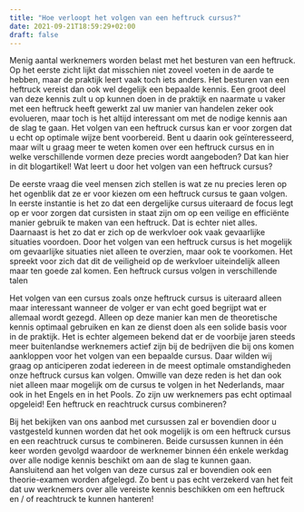 ```yaml
---
title: "Hoe verloopt het volgen van een heftruck cursus?"
date: 2021-09-21T18:59:29+02:00
draft: false
---
```

Menig aantal werknemers worden belast met het besturen van een heftruck. Op het eerste zicht lijkt dat misschien niet zoveel voeten in de aarde te hebben, maar de praktijk leert vaak toch iets anders. Het besturen van een heftruck vereist dan ook wel degelijk een bepaalde kennis. Een groot deel van deze kennis zult u op kunnen doen in de praktijk en naarmate u vaker met een heftruck heeft gewerkt zal uw manier van handelen zeker ook evolueren, maar toch is het altijd interessant om met de nodige kennis aan de slag te gaan. Het volgen van een heftruck cursus kan er voor zorgen dat u echt op optimale wijze bent voorbereid. Bent u daarin ook geïnteresseerd, maar wilt u graag meer te weten komen over een heftruck cursus en in welke verschillende vormen deze precies wordt aangeboden? Dat kan hier in dit blogartikel!
Wat leert u door het volgen van een heftruck cursus?

De eerste vraag die veel mensen zich stellen is wat ze nu precies leren op het ogenblik dat ze er voor kiezen om een heftruck cursus te gaan volgen. In eerste instantie is het zo dat een dergelijke cursus uiteraard de focus legt op er voor zorgen dat cursisten in staat zijn om op een veilige en efficiënte manier gebruik te maken van een heftruck. Dat is echter niet alles. Daarnaast is het zo dat er zich op de werkvloer ook vaak gevaarlijke situaties voordoen. Door het volgen van een heftruck cursus is het mogelijk om gevaarlijke situaties niet alleen te overzien, maar ook te voorkomen. Het spreekt voor zich dat dit de veiligheid op de werkvloer uiteindelijk alleen maar ten goede zal komen.
Een heftruck cursus volgen in verschillende talen

Het volgen van een cursus zoals onze heftruck cursus is uiteraard alleen maar interessant wanneer de volger er van echt goed begrijpt wat er allemaal wordt gezegd. Alleen op deze manier kan men de theoretische kennis optimaal gebruiken en kan ze dienst doen als een solide basis voor in de praktijk. Het is echter algemeen bekend dat er de voorbije jaren steeds meer buitenlandse werknemers actief zijn bij de bedrijven die bij ons komen aankloppen voor het volgen van een bepaalde cursus. Daar wilden wij graag op anticiperen zodat iedereen in de meest optimale omstandigheden onze heftruck cursus kan volgen. Omwille van deze reden is het dan ook niet alleen maar mogelijk om de cursus te volgen in het Nederlands, maar ook in het Engels en in het Pools. Zo zijn uw werknemers pas echt optimaal opgeleid!
Een heftruck en reachtruck cursus combineren?

Bij het bekijken van ons aanbod met cursussen zal er bovendien door u vastgesteld kunnen worden dat het ook mogelijk is om een heftruck cursus en een reachtruck cursus te combineren. Beide cursussen kunnen in één keer worden gevolgd waardoor de werknemer binnen één enkele werkdag over alle nodige kennis beschikt om aan de slag te kunnen gaan. Aansluitend aan het volgen van deze cursus zal er bovendien ook een theorie-examen worden afgelegd. Zo bent u pas echt verzekerd van het feit dat uw werknemers over alle vereiste kennis beschikken om een heftruck en / of reachtruck te kunnen hanteren!